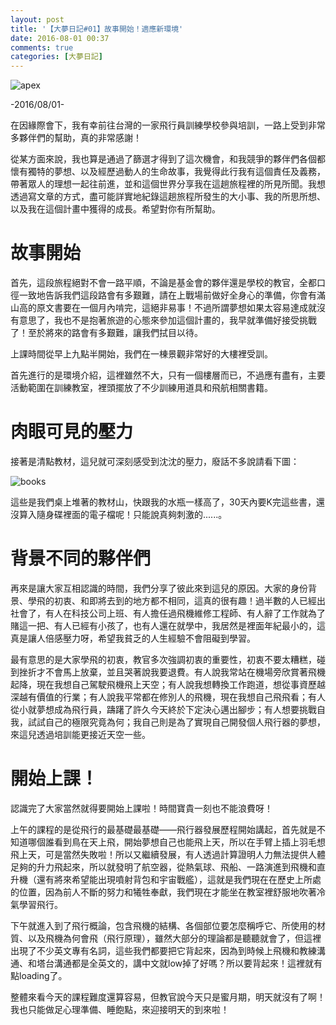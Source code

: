 ```yaml
---
layout: post
title: '【大夢日記#01】故事開始！適應新環境'
date: 2016-08-01 00:37
comments: true
categories: [大夢日記]
---
```

![apex](https://imgur.com/Bm0rRxK.jpg)

-2016/08/01-

在因緣際會下，我有幸前往台灣的一家飛行員訓練學校參與培訓，一路上受到非常多夥伴們的幫助，真的非常感謝！

<!-- more -->

從某方面來說，我也算是通過了篩選才得到了這次機會，和我競爭的夥伴們各個都懷有獨特的夢想、以及經歷過動人的生命故事，我覺得此行我有這個責任及義務，帶著眾人的理想一起往前進，並和這個世界分享我在這趟旅程裡的所見所聞。我想透過寫文章的方式，盡可能詳實地紀錄這趟旅程所發生的大小事、我的所思所想、以及我在這個計畫中獲得的成長。希望對你有所幫助。

# 故事開始

首先，這段旅程絕對不會一路平順，不論是基金會的夥伴還是學校的教官，全都口徑一致地告訴我們這段路會有多艱難，請在上戰場前做好全身心的準備，你會有滿山高的原文書要在一個月內啃完，這絕非易事！不過所謂夢想如果太容易達成就沒有意思了，我也不是抱著旅遊的心態來參加這個計畫的，我早就準備好接受挑戰了！至於將來的路會有多艱難，讓我們拭目以待。

上課時間從早上九點半開始，我們在一棟景觀非常好的大樓裡受訓。

首先進行的是環境介紹，這裡雖然不大，只有一個樓層而已，不過應有盡有，主要活動範圍在訓練教室，裡頭擺放了不少訓練用道具和飛航相關書籍。

# 肉眼可見的壓力

接著是清點教材，這兒就可深刻感受到沈沈的壓力，廢話不多說請看下圖：

![books](https://i.imgur.com/8hcloqy.jpg)

這些是我們桌上堆著的教材山，快跟我的水瓶一樣高了，30天內要K完這些書，還沒算入隨身碟裡面的電子檔呢！只能說真夠刺激的......。

# 背景不同的夥伴們

再來是讓大家互相認識的時間，我們分享了彼此來到這兒的原因。大家的身份背景、學飛的初衷、和即將去到的地方都不相同，這真的很有趣！過半數的人已經出社會了，有人在科技公司上班、有人擔任過飛機維修工程師、有人辭了工作就為了賭這一把、有人已經有小孩了，也有人還在就學中，我居然是裡面年紀最小的，這真是讓人倍感壓力呀，希望我貧乏的人生經驗不會阻礙到學習。

最有意思的是大家學飛的初衷，教官多次強調初衷的重要性，初衷不要太糟糕，碰到挫折才不會馬上放棄，並且哭著說我要退費。有人說我常站在機場旁欣賞著飛機起降，現在我想自己駕駛飛機飛上天空；有人說我想轉換工作跑道，想從事資歷越深越有價值的行業；有人說我平常都在修別人的飛機，現在我想自己飛飛看；有人從小就夢想成為飛行員，躊躇了許久今天終於下定決心邁出腳步；有人想要挑戰自我，試試自己的極限究竟為何；我自己則是為了實現自己開發個人飛行器的夢想，來這兒透過培訓能更接近天空一些。

# 開始上課！

認識完了大家當然就得要開始上課啦！時間寶貴一刻也不能浪費呀！

上午的課程的是從飛行的最基礎最基礎——飛行器發展歷程開始講起，首先就是不知道哪個誰看到鳥在天上飛，開始夢想自己也能飛上天，所以在手臂上插上羽毛想飛上天，可是當然失敗啦！所以又繼續發展，有人透過計算證明人力無法提供人體足夠的升力飛起來，所以就發明了航空器，從熱氣球、飛船、一路演進到飛機和直升機（還有將來希望能出現噴射背包和宇宙戰艦），這就是我們現在在歷史上所處的位置，因為前人不斷的努力和犧牲奉獻，我們現在才能坐在教室裡舒服地吹著冷氣學習飛行。

下午就進入到了飛行概論，包含飛機的結構、各個部位要怎麼稱呼它、所使用的材質、以及飛機為何會飛（飛行原理），雖然大部分的理論都是聽聽就會了，但這裡出現了不少英文專有名詞，這些我們都要把它背起來，因為到時候上飛機和教練溝通、和塔台溝通都是全英文的，講中文就low掉了好嗎？所以要背起來！這裡就有點loading了。

整體來看今天的課程難度還算容易，但教官說今天只是蜜月期，明天就沒有了啊！我也只能做足心理準備、睡飽點，來迎接明天的到來啦！
